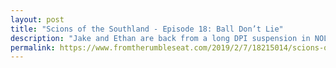 ```yaml
---
layout: post
title: "Scions of the Southland - Episode 18: Ball Don’t Lie"
description: "Jake and Ethan are back from a long DPI suspension in NOLA..."
permalink: https://www.fromtherumbleseat.com/2019/2/7/18215014/scions-of-the-southland-ep-18-ball-dont-lie-georgia-tech-baseball-basketball-national-signing-day
---
```

